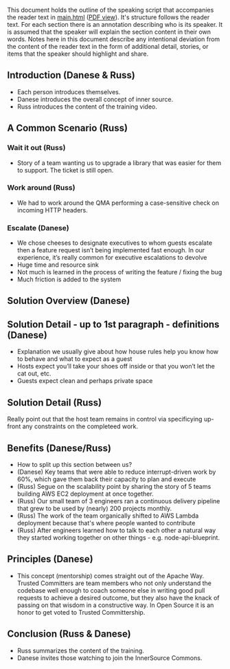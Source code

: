 This document holds the outline of the speaking script that accompanies the reader text in [main.html](https://github.com/rrrutledge/innersource-intro/blob/master/main.html) ([PDF view](https://github.com/rrrutledge/innersource-intro/files/1924845/InnerSource-Intro.pdf)).
It's structure follows the reader text.
For each section there is an annotation describing who is its speaker.
It is assumed that the speaker will explain the section content in their own words.
Notes here in this document describe any intentional deviation from the content of the reader text in the form of additional detail, stories, or items that the speaker should highlight and share.

## Introduction (Danese & Russ)
* Each person introduces themselves.
* Danese introduces the overall concept of inner source.
* Russ introduces the content of the training video.

## A Common Scenario (Russ)

### Wait it out (Russ)
* Story of a team wanting us to upgrade a library that was easier for them to support.
The ticket is still open.

### Work around (Russ)
* We had to work around the QMA performing a case-sensitive check on incoming HTTP headers.

### Escalate (Danese)

* We chose cheeses to designate executives to whom guests escalate then a feature request isn’t being implemented fast enough. In our experience, it’s really common for executive escalations to devolve
* Huge time and resource sink
* Not much is learned in the process of writing the feature / fixing the bug
* Much friction is added to the system

## Solution Overview (Danese)

## Solution Detail - up to 1st paragraph - definitions (Danese)

* Explanation we usually give about how house rules help you know how to behave and what to expect as a guest
* Hosts expect you’ll take your shoes off inside or that you won’t let the cat out, etc.
* Guests expect clean and perhaps private space

## Solution Detail (Russ)

Really point out that the host team remains in control via specificying up-front any constraints on the completeed work.

## Benefits (Danese/Russ)
* How to split up this section between us?
* (Danese) Key teams that were able to reduce interrupt-driven work by 60%, which gave them back their capacity to plan and execute
* (Russ) Segue on the scalability point by sharing the story of 5 teams building AWS EC2 deployment at once together.
* (Russ) Our small team of 3 engineers ran a continuous delivery pipeline that grew to be used by (nearly) 200 projects monthly.
* (Russ) The work of the team organically shifted to AWS Lambda deployment because that's where people wanted to contribute
* (Russ) After engineers learned how to talk to each other a natural way they started working together on other things - e.g. node-api-blueprint.

## Principles (Danese)

* This concept (mentorship) comes straight out of the Apache Way.
Trusted Committers are team members who not only understand the codebase well enough to coach someone else in writing good pull requests to achieve a desired outcome, but they also have the knack of passing on that wisdom in a constructive way.
In Open Source it is an honor to get voted to Trusted Committership.

## Conclusion (Russ & Danese)
* Russ summarizes the content of the training.
* Danese invites those watching to join the InnerSource Commons.
